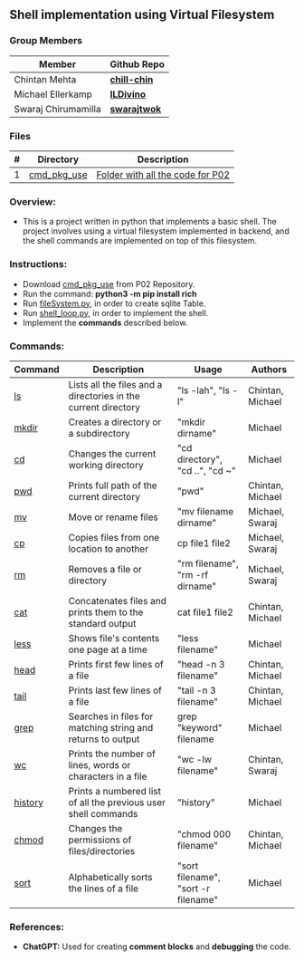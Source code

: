 ## Shell implementation using Virtual Filesystem

### Group Members
| Member | Github Repo |
| ------ | ----------- |
| Chintan Mehta | **[chill-chin](https://github.com/chill-chin)** |
| Michael Ellerkamp | **[ILDivino](https://github.com/ILDivino/5143-Opsys-102)** |
| Swaraj Chirumamilla | **[swarajtwok](https://github.com/swarajtwok/5143-Opsys-102)** |

### Files
|   #   | Directory                                   | Description                               |
| :---: | -------------------------------------- | ---------------------------------------------------- |
|   1   | [cmd_pkg_use](https://github.com/chill-chin/5143-Opsys-102-group1/tree/main/Assignments/P02/cmd_pkg_use) | [Folder with all the code for P02](https://github.com/chill-chin/5143-Opsys-102-group1/tree/main/Assignments/P02/cmd_pkg_use) |

### Overview:
* This is a project written in python that implements a basic shell. The project involves using a virtual filesystem implemented in backend, and the shell commands are implemented on top of this filesystem.


### Instructions:
* Download [cmd_pkg_use](https://github.com/chill-chin/5143-Opsys-102-group1/tree/main/Assignments/P02/cmd_pkg_use) from P02 Repository.
* Run the command: **python3 -m pip install rich**
* Run [fileSystem.py](https://github.com/chill-chin/5143-Opsys-102-group1/blob/main/Assignments/P02/cmd_pkg_use/fileSystem.py), in order to create sqlite Table.
* Run [shell_loop.py](https://github.com/chill-chin/5143-Opsys-102-group1/blob/main/Assignments/P02/cmd_pkg_use/shell_loop.py), in order to implement the shell.
* Implement the **commands** described below.

### Commands:
| Command | Description | Usage | Authors |
| ------ | ----------- | -------- | ---- |
| [ls](https://github.com/chill-chin/5143-Opsys-102-group1/blob/main/Assignments/P02/cmd_pkg_use/cmd_pkg/cmdLs.py) | Lists all the files and a directories in the current directory  | "ls -lah", "ls -l" | Chintan, Michael |
| [mkdir](https://github.com/chill-chin/5143-Opsys-102-group1/blob/main/Assignments/P02/cmd_pkg_use/cmd_pkg/cmdMkdir.py) | Creates a directory or a subdirectory | "mkdir dirname" |Michael |
| [cd](https://github.com/chill-chin/5143-Opsys-102-group1/blob/main/Assignments/P02/cmd_pkg_use/cmd_pkg/cmdCd.py) | Changes the current working directory | "cd directory", "cd ..", "cd ~" | Michael |
| [pwd](https://github.com/chill-chin/5143-Opsys-102-group1/blob/main/Assignments/P02/cmd_pkg_use/cmd_pkg/cmdPwd.py) | Prints full path of the current directory | "pwd" | Chintan, Michael |
| [mv](https://github.com/chill-chin/5143-Opsys-102-group1/blob/main/Assignments/P02/cmd_pkg_use/cmd_pkg/cmdMv.py) | Move or rename files | "mv filename dirname" |  Michael, Swaraj |
| [cp](https://github.com/chill-chin/5143-Opsys-102-group1/blob/main/Assignments/P02/cmd_pkg_use/cmd_pkg/cmdCp.py) | Copies files from one location to another | cp file1 file2 | Michael, Swaraj |
| [rm](https://github.com/chill-chin/5143-Opsys-102-group1/blob/main/Assignments/P02/cmd_pkg_use/cmd_pkg/cmdRm.py) | Removes a file or directory | "rm filename", "rm -rf dirname" | Michael, Swaraj |
| [cat](https://github.com/chill-chin/5143-Opsys-102-group1/blob/main/Assignments/P02/cmd_pkg_use/cmd_pkg/cmdCat.py) | Concatenates files and prints them to the standard output | cat file1 file2 | Chintan, Michael |
| [less](https://github.com/chill-chin/5143-Opsys-102-group1/blob/main/Assignments/P02/cmd_pkg_use/cmd_pkg/cmdLess.py) | Shows file's contents one page at a time | "less filename" | Michael |
| [head](https://github.com/chill-chin/5143-Opsys-102-group1/blob/main/Assignments/P02/cmd_pkg_use/cmd_pkg/cmdHead.py) | Prints first few lines of a file | "head -n 3 filename" | Chintan, Michael |
| [tail](https://github.com/chill-chin/5143-Opsys-102-group1/blob/main/Assignments/P02/cmd_pkg_use/cmd_pkg/cmdTail.py) | Prints last few lines of a file | "tail -n 3 filename" | Chintan, Michael |
| [grep](https://github.com/chill-chin/5143-Opsys-102-group1/blob/main/Assignments/P02/cmd_pkg_use/cmd_pkg/cmdGrep.py) | Searches in files for matching string and returns to output | grep "keyword" filename | Michael |
| [wc](https://github.com/chill-chin/5143-Opsys-102-group1/blob/main/Assignments/P02/cmd_pkg_use/cmd_pkg/cmdWc.py) | Prints the number of lines, words or characters in a file | "wc -lw filename" | Chintan, Swaraj |
| [history](https://github.com/chill-chin/5143-Opsys-102-group1/blob/main/Assignments/P02/cmd_pkg_use/cmd_pkg/cmdHistory.py) | Prints a numbered list of all the previous user shell commands | "history" | Michael |
| [chmod](https://github.com/chill-chin/5143-Opsys-102-group1/blob/main/Assignments/P02/cmd_pkg_use/cmd_pkg/cmdChmod.py) | Changes the permissions of files/directories | "chmod 000 filename" | Chintan, Michael |
| [sort](https://github.com/chill-chin/5143-Opsys-102-group1/blob/main/Assignments/P02/cmd_pkg_use/cmd_pkg/cmdSort.py) | Alphabetically sorts the lines of a file | "sort filename", "sort -r filename" | Michael |

### References:

* **ChatGPT:** Used for creating **comment blocks** and **debugging** the code.
 
